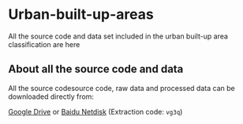 # Urban-built-up-areas
All the source code and data set included in the urban built-up area classification are here


## About all the source code and data
All the source codesource code, raw data and processed data can be downloaded directly from:

[Google Drive](https://drive.google.com/file/d/1MJaE30sJAOPdi_ZAoHeoxjc4jE-bVCZL/view?usp=sharing) or [Baidu Netdisk](https://pan.baidu.com/s/1vqxaWELoLuhNZ1-1LxJG3w) (Extraction code: `vg3q`)
